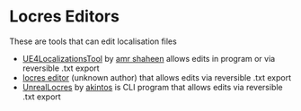 # Locres Editors
These are tools that can edit localisation files

- [UE4LocalizationsTool](https://github.com/amrshaheen61/UE4LocalizationsTool) by [amr shaheen](https://github.com/amrshaheen61) allows edits in program or via reversible .txt export
- [locres editor](https://cdn.discordapp.com/attachments/775093920915914794/836699867920859207/unreal_locres_texttool.exe) (unknown author) that allows edits via reversible .txt export
- [UnrealLocres](https://github.com/akintos/UnrealLocres) by [akintos](https://github.com/akintos) is CLI program that allows edits via reversible .txt export